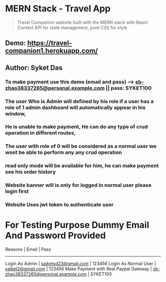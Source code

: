 # MERN Stack - Travel App

> Travel Companion website built with the MERN stack with React Context API for state management, pure CSS for style

## Demo: https://travel-companion1.herokuapp.com/

## Author: Syket Das

### To make payment use this demo (email and pass) --> sb-zhao38337265@personal.example.com || pass: SYKET100
### The user Who is Admin will defined by his role if a user has a role of 1 admin dashboard will automatically appear in his window,
### He is unable to make payment, He can do any type of crud operation in different routes,
### The user with role of 0 will be considered as a normal user we wont be able to perform any any crud operation 
### read only mode will be available for him, he can make payment see his order history 
### Website banner will is only for logged in normal user please login first
### Website Uses jwt token to authenticate user 

# For Testing Purpose Dummy Email And Password Provided
Reasons | Email | Pass
-------  ------ -----
Login As Admin | saiketsd23@gmail.com | 123456
Login As Normal User | saiket2@gmail.com | 123456
Make Payment with Real Paypal Gateway | sb-zhao38337265@personal.example.com | SYKET100


